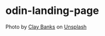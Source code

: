 # odin-landing-page

Photo by <a href="https://unsplash.com/@claybanks?utm_source=unsplash&utm_medium=referral&utm_content=creditCopyText">Clay Banks</a> on <a href="https://unsplash.com/?utm_source=unsplash&utm_medium=referral&utm_content=creditCopyText">Unsplash</a>
  